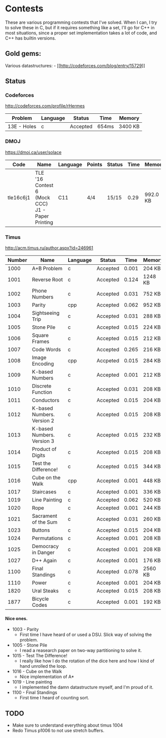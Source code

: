 # Contests

These are various programming contests that I've solved. When I can, I try to
solve these in C, but if it requires something like a set, I'll go for C++
in most situations, since a proper set implementation takes a lot of code,
and C++ has builtin versions.

## Gold gems:

Various datastructures: 
	- [[http://codeforces.com/blog/entry/15729]]

## Status

### Codeforces
http://codeforces.com/profile/rHermes

| Problem     | Language | Status   | Time  | Memory  |
| ----------- | -------- | -------- | ----- | ------- |
| 13E - Holes | c        | Accepted | 654ms | 3400 KB |

### DMOJ
https://dmoj.ca/user/solace

| Code      | Name                                             | Language | Points | Status | Time  | Memory   |
| --------- | ------------------------------------------------ | -------- | ------ | ------ | ----- | -------- |
| tle16c6j1 | TLE '16 Contest 6 (Mock CCC) J1 - Paper Printing | C11      | 4/4    | 15/15  | 0.29  | 992.0 KB |


### Timus
http://acm.timus.ru/author.aspx?id=246961

| Number | Name                       | Language | Status   | Time  | Memory  |
| ------ | -------------------------- | -------- | -------- | ----- | ------- |
| 1000   | A+B Problem                | c        | Accepted | 0.001 | 204 KB  |
| 1001   | Reverse Root               | c        | Accepted | 0.124 | 1248 KB |
| 1002   | Phone Numbers              | c        | Accepted | 0.031 | 752 KB  |
| 1003   | Parity                     | cpp      | Accepted | 0.062 | 952 KB  |
| 1004   | Sightseeing Trip           | c        | Accepted | 0.031 | 288 KB  |
| 1005   | Stone Pile                 | c        | Accepted | 0.015 | 224 KB  |
| 1006   | Square Frames              | c        | Accepted | 0.015 | 212 KB  |
| 1007   | Code Words                 | c        | Accepted | 0.265 | 216 KB  |
| 1008   | Image Encoding             | cpp      | Accpeted | 0.015 | 284 KB  |
| 1009   | K-based Numbers            | c        | Accepted | 0.001 | 212 KB  |
| 1010   | Discrete Function          | c        | Accepted | 0.031 | 208 KB  |
| 1011   | Conductors                 | c        | Accepted | 0.015 | 204 KB  |
| 1012   | K-based Numbers. Version 2 | c        | Accepted | 0.015 | 208 KB  |
| 1013   | K-based Numbers. Version 3 | c        | Accepted | 0.015 | 232 KB  |
| 1014   | Product of Digits          | c        | Accepted | 0.015 | 208 KB  |
| 1015   | Test the Difference!       | c        | Accepted | 0.015 | 344 KB  |
| 1016   | Cube on the Walk           | cpp      | Accepted | 0.001 | 448 KB  |
| 1017   | Staircases                 | c        | Accepted | 0.001 | 336 KB  |
| 1019   | Line Painting              | c        | Accepted | 0.062 | 520 KB  |
| 1020   | Rope                       | c        | Accepted | 0.001 | 244 KB  |
| 1021   | Sacrament of the Sum       | c        | Accepted | 0.031 | 260 KB  |
| 1023   | Buttons                    | c        | Accepted | 0.015 | 204 KB  |
| 1024   | Permutations               | c        | Accepted | 0.001 | 208 KB  |
| 1025   | Democracy in Danger        | c        | Accepted | 0.001 | 208 KB  |
| 1027   | D++ Again                  | c        | Accepted | 0.001 | 176 KB  |
| 1100   | Final Standings            | c        | Accepted | 0.078 | 2560 KB |
| 1110   | Power                      | c        | Accepted | 0.001 | 204 KB  |
| 1820   | Ural Steaks                | c        | Accepted | 0.015 | 208 KB  |
| 1877   | Bicycle Codes              | c        | Accepted | 0.001 | 192 KB  |

#### Nice ones.

+ 1003 - Parity
  + First time I have heard of or used a DSU. Slick way of solving the problem.
+ 1005 - Stone Pile
  + I read a reasearch paper on two-way partitioning to solve it.
+ 1015 - Test The Difference!
  + I really like how I do the rotation of the dice here and how I kind of
  hand unrolled the loop.
+ 1016 - Cube on the Walk
  + Nice implementation of A* 
+ 1019 - Line painting
  + I implemented the damn datastructure myself, and I'm proud of it.
+ 1100 - Final Standings
  + First time I heard of counting sort.
 

## TODO

+ Make sure to understand everything about timus 1004
+ Redo Timus p1006 to not use stretch buffers.
